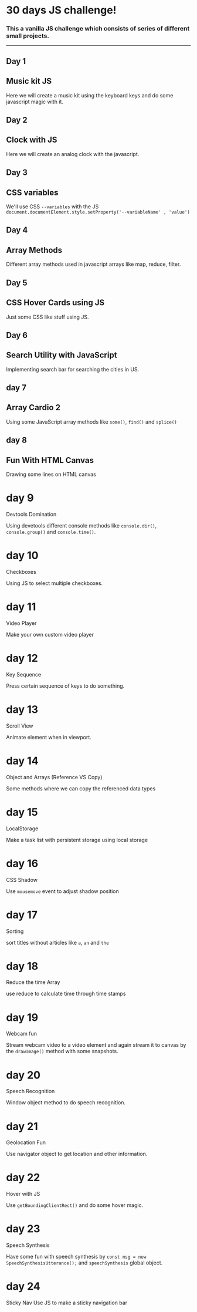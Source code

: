 # 30 days JS challenge!

### This a vanilla JS challenge which consists of series of different small projects.

---

## Day 1

## Music kit JS

Here we will create a music kit using the keyboard keys and do some javascript magic with it.

## Day 2

## Clock with JS

Here we will create an analog clock with the javascript.

## Day 3

## CSS variables

We'll use CSS `--variables` with the JS `document.documentElement.style.setProperty('--variableName' , 'value')`

## Day 4

## Array Methods

Different array methods used in javascript arrays like map, reduce, filter.

## Day 5

## CSS Hover Cards using JS

Just some CSS like stuff using JS.

## Day 6

## Search Utility with JavaScript

Implementing search bar for searching the cities in US.

## day 7

## Array Cardio 2

Using some JavaScript array methods like `some()`, `find()` and `splice()`

## day 8

## Fun With HTML Canvas

Drawing some lines on HTML canvas

# day 9

Devtools Domination

Using devetools different console methods like `console.dir()`, `console.group()` and `console.time()`.

# day 10

Checkboxes

Using JS to select multiple checkboxes.

# day 11

Video Player

Make your own custom video player

# day 12

Key Sequence

Press certain sequence of keys to do something.

# day 13

Scroll View

Animate element when in viewport.

# day 14

Object and Arrays (Reference VS Copy)

Some methods where we can copy the referenced data types

# day 15

LocalStorage

Make a task list with persistent storage using local storage

# day 16

CSS Shadow

Use `mousemove` event to adjust shadow position

# day 17

Sorting

sort titles without articles like `a`, `an` and `the`

# day 18

Reduce the time Array

use reduce to calculate time through time stamps

# day 19

Webcam fun

Stream webcam video to a video element and again stream it to canvas by the `drawImage()` method with some snapshots.

# day 20

Speech Recognition

Window object method to do speech recognition.

# day 21

Geolocation Fun

Use navigator object to get location and other information.

# day 22

Hover with JS

Use `getBoundingClientRect()` and do some hover magic.

# day 23

Speech Synthesis

Have some fun with speech synthesis by `const msg = new SpeechSynthesisUtterance();` and `speechSynthesis` global object.

# day 24

Sticky Nav
Use JS to make a sticky navigation bar

